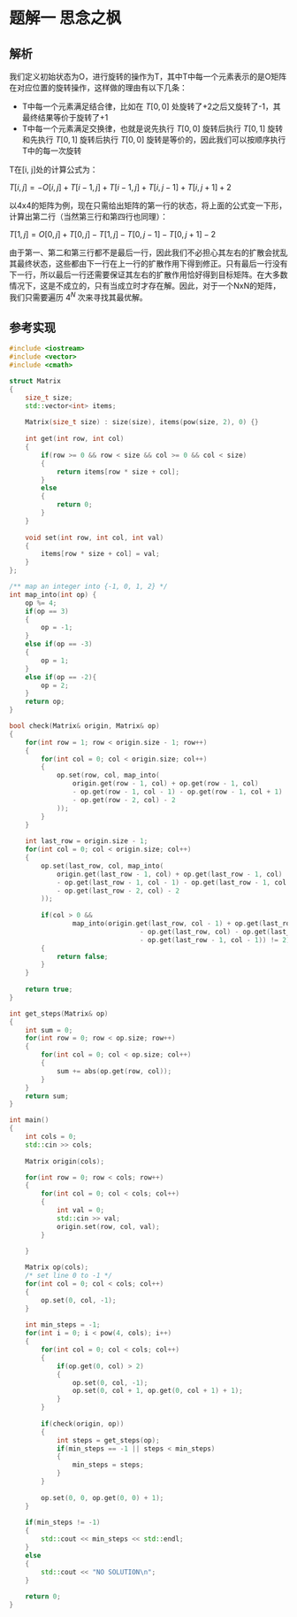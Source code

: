 # 题解一 思念之枫

## 解析

我们定义初始状态为O，进行旋转的操作为T，其中T中每一个元素表示的是O矩阵在对应位置的旋转操作，这样做的理由有以下几条：

* T中每一个元素满足结合律，比如在 $T[0, 0]$ 处旋转了+2之后又旋转了-1，其最终结果等价于旋转了+1
* T中每一个元素满足交换律，也就是说先执行 $T[0, 0]$ 旋转后执行 $T[0, 1]$ 旋转和先执行 $T[0, 1]$ 旋转后执行 $T[0, 0]$ 旋转是等价的，因此我们可以按顺序执行T中的每一次旋转

T在[i, j]处的计算公式为：

$T[i, j] = -O[i, j] + T[i - 1, j] + T[i - 1, j] + T[i, j - 1] + T[i, j + 1] + 2$

以4x4的矩阵为例，现在只需给出矩阵的第一行的状态，将上面的公式变一下形，计算出第二行（当然第三行和第四行也同理）：

$T[1, j] = O[0, j] + T[0, j] - T[1, j] - T[0, j - 1] - T[0, j + 1] - 2$

由于第一、第二和第三行都不是最后一行，因此我们不必担心其左右的扩散会扰乱其最终状态，这些都由下一行在上一行的扩散作用下得到修正。只有最后一行没有下一行，所以最后一行还需要保证其左右的扩散作用恰好得到目标矩阵。在大多数情况下，这是不成立的，只有当成立时才存在解。因此，对于一个NxN的矩阵，我们只需要遍历 $4^N$ 次来寻找其最优解。

## 参考实现
```c++
#include <iostream>
#include <vector>
#include <cmath>

struct Matrix
{
    size_t size;
    std::vector<int> items;
    
    Matrix(size_t size) : size(size), items(pow(size, 2), 0) {}
    
    int get(int row, int col)
    {
        if(row >= 0 && row < size && col >= 0 && col < size)
        {
            return items[row * size + col]; 
        }
        else
        {
            return 0;
        }
    }
    
    void set(int row, int col, int val)
    {
        items[row * size + col] = val;
    }
};

/** map an integer into {-1, 0, 1, 2} */
int map_into(int op) {
    op %= 4;
    if(op == 3)
    {
        op = -1;
    }
    else if(op == -3)
    {
        op = 1;
    }
    else if(op == -2){
        op = 2;
    }
    return op;
}

bool check(Matrix& origin, Matrix& op)
{
    for(int row = 1; row < origin.size - 1; row++)
    {
        for(int col = 0; col < origin.size; col++)
        {
            op.set(row, col, map_into(
                origin.get(row - 1, col) + op.get(row - 1, col)
                - op.get(row - 1, col - 1) - op.get(row - 1, col + 1)
                - op.get(row - 2, col) - 2
            ));
        }
    }
    
    int last_row = origin.size - 1;
    for(int col = 0; col < origin.size; col++)
    {
        op.set(last_row, col, map_into(
            origin.get(last_row - 1, col) + op.get(last_row - 1, col)
            - op.get(last_row - 1, col - 1) - op.get(last_row - 1, col + 1)
            - op.get(last_row - 2, col) - 2
        ));
        
        if(col > 0 && 
                map_into(origin.get(last_row, col - 1) + op.get(last_row, col - 1)
                                 - op.get(last_row, col) - op.get(last_row, col - 2)
                                 - op.get(last_row - 1, col - 1)) != 2)
        {
            return false; 
        }
    }
    
    return true;
}

int get_steps(Matrix& op)
{
    int sum = 0;
    for(int row = 0; row < op.size; row++)
    {
        for(int col = 0; col < op.size; col++)
        {
            sum += abs(op.get(row, col));
        }
    }
    return sum;
}

int main()
{
    int cols = 0;
    std::cin >> cols;
    
    Matrix origin(cols);

    for(int row = 0; row < cols; row++)
    {
        for(int col = 0; col < cols; col++)
        {
            int val = 0;
            std::cin >> val;
            origin.set(row, col, val);
        }

    }
    
    Matrix op(cols);
    /* set line 0 to -1 */
    for(int col = 0; col < cols; col++)
    {
        op.set(0, col, -1); 
    }
    
    int min_steps = -1;
    for(int i = 0; i < pow(4, cols); i++)
    {
        for(int col = 0; col < cols; col++)
        {
            if(op.get(0, col) > 2)
            {
                op.set(0, col, -1);
                op.set(0, col + 1, op.get(0, col + 1) + 1);
            }
        }
        
        if(check(origin, op))
        {
            int steps = get_steps(op);
            if(min_steps == -1 || steps < min_steps)
            {
                min_steps = steps; 
            }
        }
        
        op.set(0, 0, op.get(0, 0) + 1); 
    }
    
    if(min_steps != -1)
    {
        std::cout << min_steps << std::endl;
    }
    else
    {
        std::cout << "NO SOLUTION\n";
    }
    
    return 0;
}
```